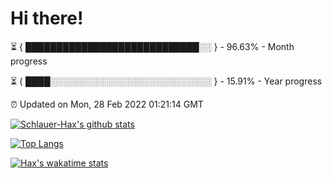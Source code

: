 # Hi there!

⏳ { ████████████████████████████░░ } - 96.63% - Month progress

⏳ { ████░░░░░░░░░░░░░░░░░░░░░░░░░░ } - 15.91% - Year progress

⏰ Updated on Mon, 28 Feb 2022 01:21:14 GMT


[![Schlauer-Hax's github stats](https://github-readme-stats.vercel.app/api?username=Schlauer-Hax&show_icons=true&theme=dark&count_private=true)](https://github.com/Schlauer-Hax)


[![Top Langs](https://github-readme-stats.vercel.app/api/top-langs/?username=Schlauer-Hax&layout=compact&theme=dark)](https://github.com/Schlauer-Hax?tab=repositories)


[![Hax's wakatime stats](https://github-readme-stats.vercel.app/api/wakatime?username=Hax&theme=dark)](https://wakatime.com/@Hax)

